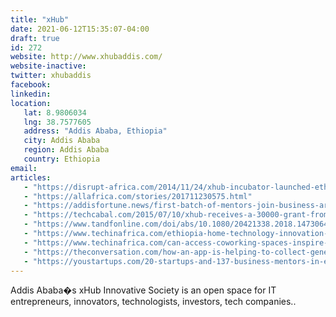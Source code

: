 ```yaml
---
title: "xHub"
date: 2021-06-12T15:35:07-04:00
draft: true
id: 272
website: http://www.xhubaddis.com/
website-inactive: 
twitter: xhubaddis
facebook: 
linkedin: 
location: 
   lat: 8.9806034
   lng: 38.7577605
   address: "Addis Ababa, Ethiopia"
   city: Addis Ababa
   region: Addis Ababa
   country: Ethiopia
email: 
articles:
   - "https://disrupt-africa.com/2014/11/24/xhub-incubator-launched-ethiopia/"
   - "https://allafrica.com/stories/201711230575.html"
   - "https://addisfortune.news/first-batch-of-mentors-join-business-arena/"
   - "https://techcabal.com/2015/07/10/xhub-receives-a-30000-grant-from-indigo-trust-to-support-ethiopian-tech-community/"
   - "https://www.tandfonline.com/doi/abs/10.1080/20421338.2018.1473064"
   - "https://www.techinafrica.com/ethiopia-home-technology-innovation-development/"
   - "https://www.techinafrica.com/can-access-coworking-spaces-inspire-entrepreneurs-ethiopia/"
   - "https://theconversation.com/how-an-app-is-helping-to-collect-genetic-data-in-ethiopia-and-ghana-101702"
   - "https://youstartups.com/20-startups-and-137-business-mentors-in-ethiopia-graduate-from-young-africa-works-program/"
---
```

Addis Ababa�s xHub Innovative Society is an open space for IT entrepreneurs, innovators, technologists, investors, tech companies..
